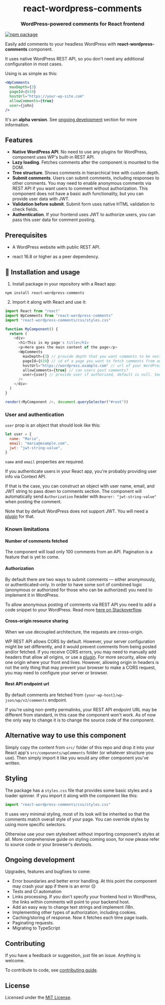 <h1 align="center">react-wordpress-comments</h1>

<h3 align="center">
  WordPress-powered comments for React frontend
</h3>

<!-- [![Travis][build-badge]][build] -->

[![npm package][npm-badge]][npm]

<!-- [![Coveralls][coveralls-badge]][coveralls] -->

Easily add comments to your headless WordPress with **react-wordpress-comments** component.

It uses native WordPress REST API, so you don't need any additional configuration in most cases.

Using is as simple as this:

```jsx
<WpComments
  maxDepth={3}
  pageId={619}
  hostUrl="https://your-wp-site.com"
  allowComments={true}
  user={john}
/>
```

It's an **alpha version**. See [ongoing development](#ongoing-development) section for more information.

## Features

- **Native WordPress API**. No need to use any plugins for WordPress, component uses WP's built-in REST API.
- **Lazy loading**. Fetches comments after the component is mounted to the DOM.
- **Tree structure**. Shows comments in hierarchical tree with custom depth.
- **Submit comments**. Users can submit comments, including responses to other comments. You may need to enable anonymous comments via REST API if you want users to comment without authorization. This component does not have a basic auth functionality, but you can provide user data with JWT.
- **Validation before submit**. Submit form uses native HTML validation to check fields.
- **Authentication**. If your frontend uses JWT to authorize users, you can pass this user data for comment posting.

## Prerequisites

- A WordPress website with public REST API.

- react 16.8 or higher as a peer dependency.

## 🚀 Installation and usage

1. Install package in your repository with a React app:

```shell
npm install react-wordpress-comments
```

2. Import it along with React and use it:

```javascript
import React from "react"
import WpComments from "react-wordpress-comments"
import "react-wordpress-comments/css/styles.css"

function MyComponent() {
  return (
    <div>
      <h1>This is my page's title</h1>
      <p>Here goes the main content of the page</p>
      <WpComments
        maxDepth={3} // provide depth that you want comments to be nested in a list
        pageId={619} // id of a page you want to fetch comments from and post to
        hostUrl="https://wordpress.example.com" // url of your WordPress website
        allowComments={true} // can users post comments?
        user={user} // provide user if authorized, default is null. See below
      />
    </div>
  )
}

render(<MyComponent />, document.querySelector("#root"))
```

### User and authentication

`user` prop is an object that should look like this:

```javascript
let user = {
  name: "Maria",
  email: "maria@example.com",
  jwt: "jwt-string-value",
}
```

`name` and `email` properties are required.

If you authenticate users in your React app, you're probably providing user info via Context API.

If that is the case, you can construct an object with user name, email, and JWT string to pass down to comments section. The component will automatically send `Authorization` header with `Bearer: "jwt-string-value"` when posting the comment.

Note that by default WordPress does not support JWT. You will need a [plugin](https://wordpress.org/plugins/jwt-authentication-for-wp-rest-api/) for that.

### Known limitations

#### Number of comments fetched

The component will load only 100 comments from an API. Pagination is a feature that is yet to come.

#### Authorization

By default there are two ways to submit comments — either anonymously, or authenticated-only. In order to have some sort of combined logic (anonymous or authorized for those who can be authorized) you need to implement it in WordPress.

To allow anonymous posting of comments via REST API you need to add a code snippet to your WordPress. Read more [here on Stackoverflow](https://stackoverflow.com/questions/44499359/401-rest-comment-login-required-when-posting-comment-on-wordpress-4-7-0-with-b).

#### Cross-origin resource sharing

When we use decoupled architecture, the requests are cross-origin.

WP REST API allows CORS by default. However, your server configuration might be set differently, and it would prevent comments from being posted and/or fetched. If you receive CORS errors, you may need to manually add headers that allow all origins, or use a [plugin](https://github.com/ahmadawais/WP-REST-Allow-All-CORS/). For more security, allow only one origin where your front end lives. However, allowing origin in headers is not the only thing that may prevent your browser to make a CORS request, you may need to configure your server or browser.

#### Rest API endpoint url

By default comments are fetched from `{your-wp-host}/wp-json/wp/v2/comments` endpoint.

If you're using non-pretty permalinks, your REST API endpoint URL may be different from standard, in this case the component won't work. As of now the only way to change it is to change the source code of the component.

## Alternative way to use this component

Simply copy the content from `src/` folder of this repo and drop it into your React app's `src/components/wpComments` folder (or whatever structure you use). Then simply import it like you would any other component you've written.

## Styling

The package has a `styles.css` file that provides some basic styles and a loader spinner. If you import it along with the component like this:

```javascript
import "react-wordpress-comments/css/styles.css"
```

It uses very minimal styling, most of its look will be inherited so that the comments match overall style of your page. You can override styles by using more specific selectors.

Otherwise use your own stylesheet without importing component's styles at all. More comprehensive guide on styling coming soon, for now please refer to source code or your browser's devtools.

## Ongoing development

Upgrades, features and bugfixes to come:

- Error boundaries and better error handling. At this point the component may crash your app if there is an error ☹️
- Tests and CI automation
- Links processing. If you don't specify your frontend host in WordPress, the links within comments will point to your backend host.
- Add an easy way to change text strings and implement i18n.
- Implementing other types of authorization, including cookies.
- Caching/storing of response. Now it fetches each time page loads.
- Paginating requests.
- Migrating to TypeScript

## Contributing

If you have a feedback or suggestion, just file an issue. Anything is welcome.

To contribute to code, see [contributing guide](./CONTRIBUTING.md).

## License

Licensed under the [MIT License](./LICENSE).

[build-badge]: https://img.shields.io/travis/user/repo/master.png?style=flat-square
[build]: https://travis-ci.org/user/repo
[npm-badge]: https://img.shields.io/npm/v/npm-package.png?style=flat-square
[npm]: https://www.npmjs.org/package/npm-package
[coveralls-badge]: https://img.shields.io/coveralls/user/repo/master.png?style=flat-square
[coveralls]: https://coveralls.io/github/user/repo
